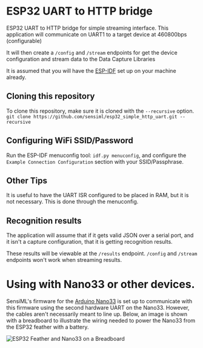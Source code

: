 # ESP32 UART to HTTP bridge

ESP32 UART to HTTP bridge for simple streaming interface. This application will communicate on UART1 to a target device at 460800bps (configurable)

It will then create a `/config` and `/stream` endpoints for get the device configuration and stream data to the Data Capture Libraries

It is assumed that you will have the [ESP-IDF](https://github.com/espressif/esp-idf) set up on your machine already.

## Cloning this repository

To clone this repository, make sure it is cloned with the `--recursive` option. `git clone https://github.com/sensiml/esp32_simple_http_uart.git --recursive`

## Configuring WiFi SSID/Password

Run the ESP-IDF menuconfig tool: `idf.py menuconfig`, and configure the `Example Connection Configuration` section with your SSID/Passphrase.

## Other Tips

It is useful to have the UART ISR configured to be placed in RAM, but it is not necessary. This is done through the menuconfig.

## Recognition results

The application will assume that if it gets valid JSON over a serial port, and it isn't a capture configuration, that it is getting recognition results.

These results will be viewable at the `/results` endpoint. `/config` and `/stream` endpoints won't work when streaming results.

# Using with Nano33 or other devices.

SensiML's firmware for the [Arduino Nano33](https://github.com/sensiml/nano33_data_capture) is set up to communicate with this firmware using the second hardware UART on the Nano33. However, the cables aren't necessarily meant to line up. Below, an image is shown with a breadboard to illustrate the wiring needed to power the Nano33 from the ESP32 feather with a battery.

![ESP32 Feather and Nano33 on a Breadboard](images/esp32_nano33_breadboard.jpg)


